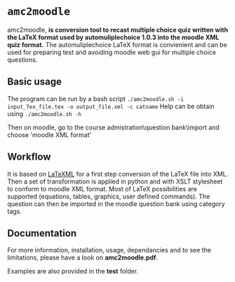 # `amc2moodle`


amc2moodle, **is conversion tool to recast multiple choice quiz written with the LaTeX format used by automuliplechoice 1.0.3 into the moodle XML quiz format.**
The automuliplechoice LaTeX format is convienient and can be used for preparing test and avoiding moodle web gui for multiple choice questions.

## Basic usage
The program can be run by a bash script
`./amc2moodle.sh -i input_Tex_file.tex -o output_file.xml -c catname`
Help can be obtain using
`./amc2moodle.sh -h`

Then on moodle, go to the course admistration\question bank\import and choose 'moodle XML format'


## Workflow
It is based on [LaTeXML](https://dlmf.nist.gov/LaTeXML/) for a first step conversion of the LaTeX  file into XML. Then a set of transformation is applied in python and with XSLT stylesheet to conform to moodle XML format. Most of LaTeX possibilities are supported (equations, tables, graphics, user defined commands). The question can then be imported in the moodle question bank using category tags.

## Documentation
For more information, installation, usage, dependancies and to see the limitations, please have a look on **amc2moodle.pdf**.

Examples are also provided in the **test** folder.
